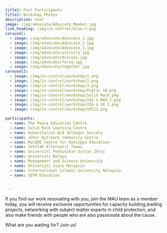 ```yaml
---
title1: Past Participants
title2: Workshop Photos
description: text
image: /img/advocate/Advocate_Member.jpg
link_heading: /img/in-control/blue-h.png
carousel:
  - image: /img/advocate/Advocate_1.jpg
  - image: /img/advocate/Advocate_2.jpg
  - image: /img/advocate/Advocate_3.jpg
  - image: /img/advocate/activity.jpg
  - image: /img/advocate/discuss.jpg
  - image: /img/advocate/forum.jpg
  - image: /img/advocate/together.jpg
carousel2:
  - image: /img/in-control/workshop/1.png
  - image: /img/in-control/workshop/2.png
  - image: /img/in-control/workshop/3.png
  - image: /img/in-control/workshop/Public YA.png
  - image: /img/in-control/workshop/Solid Rock.png
  - image: /img/in-control/workshop/SSV x MAU I.png
  - image: /img/in-control/workshop/UIA & SR I.png
  - image: /img/in-control/workshop/UPSI2.png

participants:
  - name: The Peace Education Centre
  - name: Solid Rock Learning Centre
  - name: Humanitarian Aid Selangor Society
  - name: Johor Outreach Community Centre
  - name: MyCARE Centre for Rohingya Education
  - name: Sekolah Alternatif Tawau
  - name: Universiti Pendidikan Sultan Idris
  - name: Universiti Malaya
  - name: Management and Science University
  - name: Universiti Sains Malaysia
  - name: International Islamic University Malaysia
  - name: UITM Education
 

---
```


If you find our work resonating with you, join the MAU team as a member today, you will receive exclusive opportunities for capacity building,leading projects, networking with subject matter experts in child protection, and also make friends with people who are also passionate about the cause.

What are you waiting for? Join us!